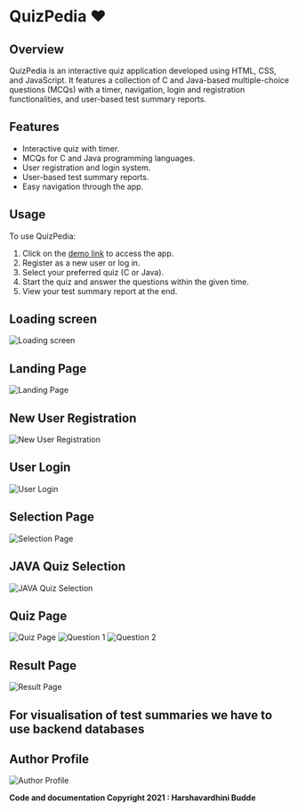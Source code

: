 # QuizPedia ❤️ 

## Overview

QuizPedia is an interactive quiz application developed using HTML, CSS, and JavaScript. It features a collection of C and Java-based multiple-choice questions (MCQs) with a timer, navigation, login and registration functionalities, and user-based test summary reports.



## Features

- Interactive quiz with timer.
- MCQs for C and Java programming languages.
- User registration and login system.
- User-based test summary reports.
- Easy navigation through the app.

## Usage

To use QuizPedia:

1. Click on the [demo link](https://quizappharsha.s3.ap-south-1.amazonaws.com/index.html) to access the app.
2. Register as a new user or log in.
3. Select your preferred quiz (C or Java).
4. Start the quiz and answer the questions within the given time.
5. View your test summary report at the end.



## Loading screen
![Loading screen](https://github.com/harshavardhini39/IndiGG_FrontEnd_QuizPedia/blob/main/output/land.png)



## Landing Page
![Landing Page](https://github.com/harshavardhini39/IndiGG_FrontEnd_QuizPedia/blob/main/output/front.png)




## New User Registration
![New User Registration](https://github.com/harshavardhini39/IndiGG_FrontEnd_QuizPedia/blob/main/output/reg.png)



## User Login
![User Login](https://github.com/harshavardhini39/IndiGG_FrontEnd_QuizPedia/blob/main/output/login2.png)



## Selection Page
![Selection Page](https://github.com/harshavardhini39/IndiGG_FrontEnd_QuizPedia/blob/main/output/select.png)



## JAVA Quiz Selection
![JAVA Quiz Selection](https://github.com/harshavardhini39/IndiGG_FrontEnd_QuizPedia/blob/main/output/choose.png)



## Quiz Page
![Quiz Page](https://github.com/harshavardhini39/IndiGG_FrontEnd_QuizPedia/blob/main/output/start.png)
![Question 1](https://github.com/harshavardhini39/IndiGG_FrontEnd_QuizPedia/blob/main/output/q1.png)
![Question 2](https://github.com/harshavardhini39/IndiGG_FrontEnd_QuizPedia/blob/main/output/q2.png)



## Result Page
![Result Page](https://github.com/harshavardhini39/IndiGG_FrontEnd_QuizPedia/blob/main/output/res.png)



## For visualisation of test summaries we have to use backend databases


## Author Profile
![Author Profile](https://github.com/harshavardhini39/IndiGG_FrontEnd_QuizPedia/blob/main/output/author.png)




**Code and documentation Copyright 2021 : Harshavardhini Budde**

